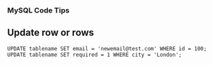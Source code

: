 ### MySQL Code Tips

## Update row or rows

```mysql
UPDATE tablename SET email = 'newemail@test.com' WHERE id = 100;
UPDATE tablename SET required = 1 WHERE city = 'London';
```